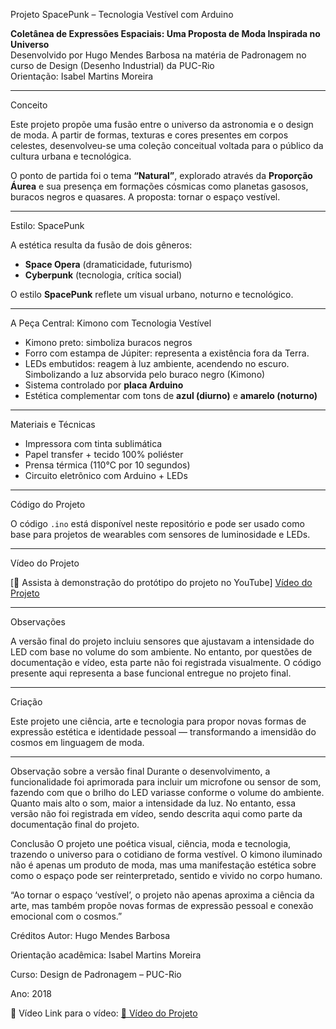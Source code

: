 Projeto SpacePunk – Tecnologia Vestível com Arduino

**Coletânea de Expressões Espaciais: Uma Proposta de Moda Inspirada no Universo**  
Desenvolvido por Hugo Mendes Barbosa na matéria de Padronagem no curso de Design (Desenho Industrial) da PUC-Rio  
Orientação: Isabel Martins Moreira  

---

Conceito

Este projeto propõe uma fusão entre o universo da astronomia e o design de moda. A partir de formas, texturas e cores presentes em corpos celestes, desenvolveu-se uma coleção conceitual voltada para o público da cultura urbana e tecnológica.

O ponto de partida foi o tema **“Natural”**, explorado através da **Proporção Áurea** e sua presença em formações cósmicas como planetas gasosos, buracos negros e quasares. A proposta: tornar o espaço vestível.

---

Estilo: SpacePunk

A estética resulta da fusão de dois gêneros:
- **Space Opera** (dramaticidade, futurismo)
- **Cyberpunk** (tecnologia, crítica social)

O estilo **SpacePunk** reflete um visual urbano, noturno e tecnológico.

---

A Peça Central: Kimono com Tecnologia Vestível

- Kimono preto: simboliza buracos negros
- Forro com estampa de Júpiter: representa a existência fora da Terra.
- LEDs embutidos: reagem à luz ambiente, acendendo no escuro. Simbolizando a luz absorvida pelo buraco negro (Kimono)
- Sistema controlado por **placa Arduino**
- Estética complementar com tons de **azul (diurno)** e **amarelo (noturno)**

---

Materiais e Técnicas

- Impressora com tinta sublimática
- Papel transfer + tecido 100% poliéster
- Prensa térmica (110°C por 10 segundos)
- Circuito eletrônico com Arduino + LEDs

---

Código do Projeto

O código `.ino` está disponível neste repositório e pode ser usado como base para projetos de wearables com sensores de luminosidade e LEDs.

---

Vídeo do Projeto

[🔗 Assista à demonstração do protótipo do projeto no YouTube] <a href="https://youtu.be/8H-Sm_NM6Vs" target="_blank"> Vídeo do Projeto</a>


---

Observações

A versão final do projeto incluiu sensores que ajustavam a intensidade do LED com base no volume do som ambiente. No entanto, por questões de documentação e vídeo, esta parte não foi registrada visualmente. O código presente aqui representa a base funcional entregue no projeto final.

---

Criação

Este projeto une ciência, arte e tecnologia para propor novas formas de expressão estética e identidade pessoal — transformando a imensidão do cosmos em linguagem de moda.

---


Observação sobre a versão final
Durante o desenvolvimento, a funcionalidade foi aprimorada para incluir um microfone ou sensor de som, fazendo com que o brilho do LED variasse conforme o volume do ambiente. Quanto mais alto o som, maior a intensidade da luz.
No entanto, essa versão não foi registrada em vídeo, sendo descrita aqui como parte da documentação final do projeto.

Conclusão
O projeto une poética visual, ciência, moda e tecnologia, trazendo o universo para o cotidiano de forma vestível. O kimono iluminado não é apenas um produto de moda, mas uma manifestação estética sobre como o espaço pode ser reinterpretado, sentido e vivido no corpo humano.

“Ao tornar o espaço ‘vestível’, o projeto não apenas aproxima a ciência da arte, mas também propõe novas formas de expressão pessoal e conexão emocional com o cosmos.”

Créditos
Autor: Hugo Mendes Barbosa

Orientação acadêmica: Isabel Martins Moreira

Curso: Design de Padronagem – PUC-Rio

Ano: 2018

📸 Vídeo
Link para o vídeo: <a href="https://youtu.be/8H-Sm_NM6Vs" target="_blank">🔗 Vídeo do Projeto</a>

